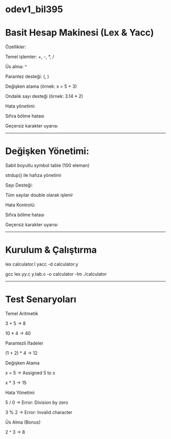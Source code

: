 # odev1_bil395

# Basit Hesap Makinesi (Lex & Yacc)
Özellikler:

Temel işlemler: +, -, *, /

Üs alma: ^

Parantez desteği: (, )

Değişken atama (örnek: x = 5 + 3)

Ondalık sayı desteği (örnek: 3.14 * 2)

Hata yönetimi:

Sıfıra bölme hatası

Geçersiz karakter uyarısı
*****
# Değişken Yönetimi:

Sabit boyutlu symbol table (100 eleman)

strdup() ile hafıza yönetimi

Sayı Desteği:

Tüm sayılar double olarak işlenir

Hata Kontrolü:

Sıfıra bölme hatası

Geçersiz karakter uyarısı
*****
# Kurulum & Çalıştırma


lex calculator.l
yacc -d calculator.y


gcc lex.yy.c y.tab.c -o calculator -lm
./calculator


*****
# Test Senaryoları
Temel Aritmetik

3 + 5 → 8

10 * 4 → 40

Parantezli İfadeler

(1 + 2) * 4 → 12

Değişken Atama

x = 5 → Assigned 5 to x

x * 3 → 15

Hata Yönetimi

5 / 0 → Error: Division by zero

3 % 2 → Error: Invalid character

Üs Alma (Bonus)

2 ^ 3 → 8
